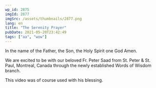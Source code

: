 ```yaml
---
wp_id: 2875
imgId: 2877
imgSrc: /assets/thumbnails/2877.png
lang: en
title: "The Serenity Prayer"
pubDate: 2021-05-20T23:42:49
tags: ["aa", "wow"]
---
```

<!-- page: 6 -->

<p>In the name of the Father, the Son, the Holy Spirit one God Amen.</p>
<p>We are excited to be with our beloved Fr. Peter Saad from St. Peter &amp; St. Paul, Montreal, Canada through the newly established Words of Wisdom branch.</p>
<p>This video was of course used with his blessing.</p>
<p>&nbsp;</p>

